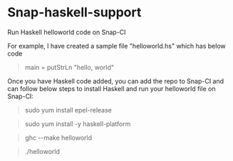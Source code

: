 # Snap-haskell-support
Run Haskell helloworld code on Snap-CI

For example, I have created a sample file "helloworld.hs" which has below code

> main = putStrLn "hello, world" 

Once you have Haskell code added, you can add the repo to Snap-CI and can follow below steps to install Haskell and run your helloworld file on Snap-CI:

> sudo yum install epel-release

> sudo yum install -y haskell-platform

> ghc --make helloworld

> ./helloworld

###
